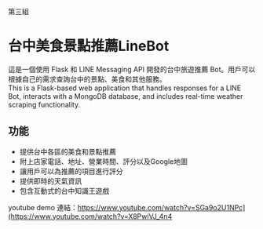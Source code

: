 第三組

# 台中美食景點推薦LineBot

這是一個使用 Flask 和 LINE Messaging API 開發的台中旅遊推薦 Bot。用戶可以根據自己的需求查詢台中的景點、美食和其他服務。  
This is a Flask-based web application that handles responses for a LINE Bot, interacts with a MongoDB database, and includes real-time weather scraping functionality.

## 功能

- 提供台中各區的美食和景點推薦
- 附上店家電話、地址、營業時間、評分以及Google地圖
- 讓用戶可以為推薦的項目進行評分
- 提供即時的天氣資訊
- 包含互動式的台中知識王遊戲

youtube demo 連結：https://www.youtube.com/watch?v=SGa9o2U1NPc](https://www.youtube.com/watch?v=X8PwiVJ_4n4
